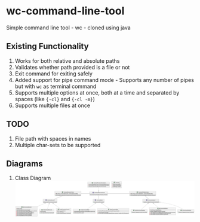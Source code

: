 # wc-command-line-tool
Simple command line tool - wc - cloned using java

## Existing Functionality
1. Works for both relative and absolute paths
2. Validates whether path provided is a file or not
3. Exit command for exiting safely
4. Added support for pipe command mode - Supports any number of pipes but with `wc` as terminal command
5. Supports multiple options at once, both at a time
   and separated by spaces (like `{-cl}` and `{-cl -m}`)
6. Supports multiple files at once

## TODO
1. File path with spaces in names
2. Multiple char-sets to be supported

## Diagrams
1. Class Diagram
![Class diagram for wc-command-line-tool](resources/wc-command-line-tool-class-diagram.png "Class diagram")